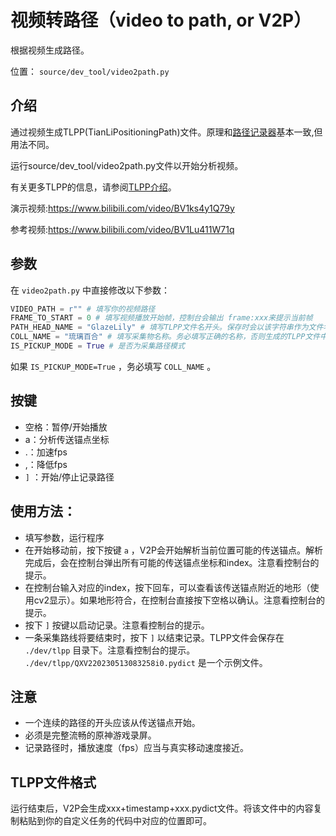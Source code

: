 # 视频转路径（video to path, or V2P）

根据视频生成路径。

位置： `source/dev_tool/video2path.py`

## 介绍

通过视频生成TLPP(TianLiPositioningPath)文件。原理和[路径记录器](path_recorder.md)基本一致,但用法不同。

运行source/dev_tool/video2path.py文件以开始分析视频。

有关更多TLPP的信息，请参阅[TLPP介绍](TianLiPositioningPath.md)。

演示视频:https://www.bilibili.com/video/BV1ks4y1Q79y

参考视频:https://www.bilibili.com/video/BV1Lu411W71q

## 参数

在 `video2path.py` 中直接修改以下参数：

```python
VIDEO_PATH = r"" # 填写你的视频路径
FRAME_TO_START = 0 # 填写视频播放开始帧，控制台会输出 frame:xxx来提示当前帧
PATH_HEAD_NAME = "GlazeLily" # 填写TLPP文件名开头。保存时会以该字符串作为文件名的开头。
COLL_NAME = "琉璃百合" # 填写采集物名称。务必填写正确的名称，否则生成的TLPP文件中的adsorptive_position可能为空列表。
IS_PICKUP_MODE = True # 是否为采集路径模式
```

如果 `IS_PICKUP_MODE=True` ，务必填写 `COLL_NAME` 。

## 按键

- 空格：暂停/开始播放
- a：分析传送锚点坐标
- .：加速fps
- ,：降低fps
- `]` ：开始/停止记录路径

## 使用方法：

- 填写参数，运行程序
- 在开始移动前，按下按键 `a` ，V2P会开始解析当前位置可能的传送锚点。解析完成后，会在控制台弹出所有可能的传送锚点坐标和index。注意看控制台的提示。
- 在控制台输入对应的index，按下回车，可以查看该传送锚点附近的地形（使用cv2显示）。如果地形符合，在控制台直接按下空格以确认。注意看控制台的提示。
- 按下 `]` 按键以启动记录。注意看控制台的提示。
- 一条采集路线将要结束时，按下 `]` 以结束记录。TLPP文件会保存在 `./dev/tlpp` 目录下。注意看控制台的提示。 `./dev/tlpp/QXV220230513083258i0.pydict` 是一个示例文件。

## 注意

- 一个连续的路径的开头应该从传送锚点开始。
- 必须是完整流畅的原神游戏录屏。
- 记录路径时，播放速度（fps）应当与真实移动速度接近。

## TLPP文件格式

运行结束后，V2P会生成xxx+timestamp+xxx.pydict文件。将该文件中的内容复制粘贴到你的自定义任务的代码中对应的位置即可。
